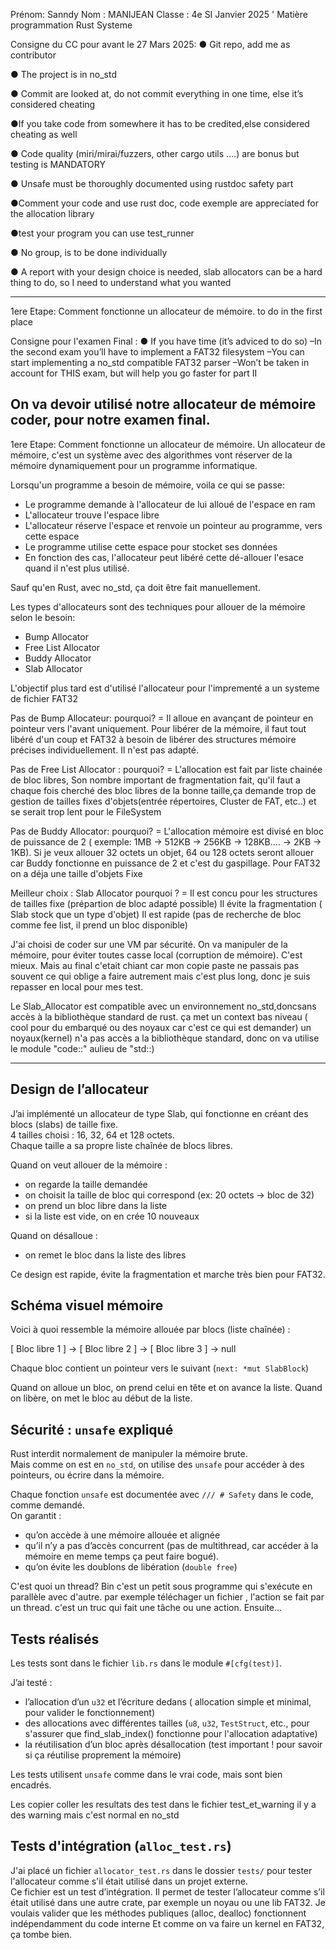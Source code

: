 Prénom: Sanndy
Nom : MANIJEAN
Classe : 4e SI Janvier 2025
'
Matière programmation Rust Systeme


Consigne du CC pour avant le 27 Mars 2025: 
● Git repo, add me as contributor

● The project is in no_std

● Commit are looked at, do not commit everything in one time, else it’s
considered cheating

●If you take code from somewhere it has to be credited,else considered
cheating as well

● Code quality (miri/mirai/fuzzers, other cargo utils ….) are bonus but testing
is MANDATORY

● Unsafe must be thoroughly documented using rustdoc safety part

●Comment your code and use rust doc, code exemple are
appreciated for the allocation library

●test your program you can use test_runner 

● No group, is to be done individually

● A report with your design choice is needed, slab allocators can
be a hard thing to do, so I need to understand what you wanted

------------------------------------------------------------------------------------

1ere Etape: Comment fonctionne un allocateur de mémoire.
to do in the first place


Consigne pour l'examen Final : 
●
If you have time (it’s adviced to do so)
–In the second exam you’ll have to implement a FAT32 filesystem
–You can start implementing a no_std compatible FAT32 parser
–Won’t be taken in account for THIS exam, but will help you go faster
for part II


On va devoir utilisé notre allocateur de mémoire coder, pour notre examen final.
------------------------------------------------------------------------------------

1ere Etape: Comment fonctionne un allocateur de mémoire.
Un allocateur de mémoire, c'est un système avec des algorithmes vont réserver de la mémoire dynamiquement pour un programme informatique.

Lorsqu'un programme a besoin de mémoire, voila ce qui se passe:
- Le programme demande à l'allocateur de lui alloué de l'espace en ram
- L'allocateur trouve l'espace libre
- L'allocateur réserve l'espace et renvoie un pointeur au programme, vers cette espace
- Le programme utilise cette espace pour stocket ses données
- En fonction des cas, l'allocateur peut libéré cette dé-allouer l'esace quand il n'est plus utilisé.

Sauf qu'en Rust, avec no_std, ça doit être fait manuellement.


Les types d'allocateurs sont des techniques pour allouer de la mémoire selon le besoin:
- Bump Allocator 
- Free List Allocator 
- Buddy Allocator
- Slab Allocator


L'objectif plus tard est d'utilisé l'allocateur pour l'imprementé a un systeme de fichier FAT32


Pas de Bump Allocateur: pourquoi? = Il alloue en avançant de pointeur en pointeur vers l'avant uniquement. Pour libérer de la mémoire, il faut tout libéré d'un coup et FAT32 à besoin de libérer des structures mémoire précises individuellement. Il n'est pas adapté.

Pas de Free List Allocator : pourquoi? = L'allocation est fait par liste chainée de bloc libres, Son nombre important de fragmentation fait, qu'il faut a chaque fois cherché des bloc libres de la bonne taille,ça demande trop de gestion de tailles fixes d'objets(entrée répertoires, Cluster de FAT, etc..) et se serait trop lent pour le FileSystem

Pas de Buddy Allocator: pourquoi? = L'allocation mémoire est divisé en bloc de puissance de 2 ( exemple: 1MB -> 512KB -> 256KB -> 128KB.... -> 2KB -> 1KB). Si je veux allouer 32 octets un objet, 64 ou 128 octets seront allouer car Buddy fonctionne en puissance de 2 et c'est du gaspillage. Pour FAT32 on a déja une taille d'objets Fixe

Meilleur choix : Slab Allocator 
pourquoi ? = Il est concu pour les structures de tailles fixe (prépartion de bloc adapté possible)
             Il évite la fragmentation ( Slab stock que un type d'objet)
             Il est rapide (pas de recherche de bloc comme fee list, il prend un bloc disponible)



J'ai choisi de coder sur une VM par sécurité. On va manipuler de la mémoire, pour éviter toutes casse local (corruption de mémoire). C'est mieux. Mais au final c'etait chiant car mon copie paste ne passais pas souvent ce qui oblige a faire autrement mais c'est plus long, donc je suis repasser en local pour mes test.

Le Slab_Allocator est compatible avec un environnement no_std,doncsans accès à la bibliothèque standard de rust.
ça met un context bas niveau ( cool pour du embarqué ou des noyaux car c'est ce qui est demander)
un noyaux(kernel) n'a pas accès a la bibliothèque standard, donc on va utilise le module "code::" aulieu de "std::)

--------------------------------------------------------------------------------------------------------
## Design de l’allocateur

J’ai implémenté un allocateur de type Slab, qui fonctionne en créant des blocs (slabs) de taille fixe.  
4 tailles choisi : 16, 32, 64 et 128 octets.  
Chaque taille a sa propre liste chaînée de blocs libres.

Quand on veut allouer de la mémoire :
- on regarde la taille demandée
- on choisit la taille de bloc qui correspond (ex: 20 octets → bloc de 32)
- on prend un bloc libre dans la liste
- si la liste est vide, on en crée 10 nouveaux

Quand on désalloue :
- on remet le bloc dans la liste des libres

Ce design est rapide, évite la fragmentation et marche très bien pour FAT32.

## Schéma visuel mémoire

Voici à quoi ressemble la mémoire allouée par blocs (liste chaînée) :

[ Bloc libre 1 ] → [ Bloc libre 2 ] → [ Bloc libre 3 ] → null

Chaque bloc contient un pointeur vers le suivant (`next: *mut SlabBlock`)

Quand on alloue un bloc, on prend celui en tête et on avance la liste.
Quand on libère, on met le bloc au début de la liste.

## Sécurité : `unsafe` expliqué

Rust interdit normalement de manipuler la mémoire brute.  
Mais comme on est en `no_std`, on utilise des `unsafe` pour accéder à des pointeurs, ou écrire dans la mémoire.

Chaque fonction `unsafe` est documentée avec `/// # Safety` dans le code, comme demandé.  
On garantit :
- qu’on accède à une mémoire allouée et alignée
- qu’il n’y a pas d’accès concurrent (pas de multithread, car accéder à la mémoire en meme temps ça peut faire bogué). 
- qu’on évite les doublons de libération (`double free`)

C'est quoi un thread? Bin c'est un petit sous programme qui s'exécute en parallèle avec d'autre. par exemple téléchager un fichier , l'action se fait par un thread. c'est un truc qui fait une tâche ou une action.
Ensuite...

## Tests réalisés

Les tests sont dans le fichier `lib.rs` dans le module `#[cfg(test)]`.

J’ai testé :
- l’allocation d’un `u32` et l’écriture dedans ( allocation simple et minimal, pour valider le fonctionnement)
- des allocations avec différentes tailles (`u8`, `u32`, `TestStruct`, etc., pour s'assurer que find_slab_index() fonctionne pour l'allocation adaptative)
- la réutilisation d’un bloc après désallocation (test important ! pour savoir si ça réutilise proprement la mémoire)

Les tests utilisent `unsafe` comme dans le vrai code, mais sont bien encadrés.


Les copier coller les resultats des test dans le fichier  test_et_warning il y a des warning mais c'est normal en no_std


## Tests d'intégration (`alloc_test.rs`)

J'ai placé un fichier `allocator_test.rs` dans le dossier `tests/` pour tester l'allocateur comme s'il était utilisé dans un projet externe.  
Ce fichier est un test d’intégration.
Il permet de tester l’allocateur comme s’il était utilisé dans une autre crate, par exemple un noyau ou une lib FAT32.
Je voulais valider que les méthodes publiques (alloc, dealloc) fonctionnent indépendamment du code interne 
Et comme on va faire un kernel en FAT32, ça tombe bien.
